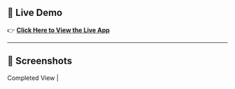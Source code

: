 ## 🚀 Live Demo

👉 [**Click Here to View the Live App**]( https://shailu0720.github.io/Student-Attendance-Calculator/)

---

## 📸 Screenshots

 Completed View |
